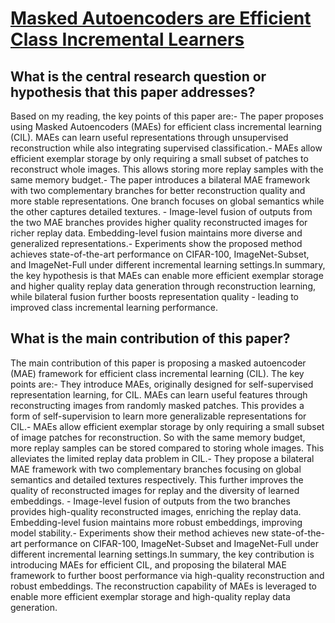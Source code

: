 # [Masked Autoencoders are Efficient Class Incremental Learners](https://arxiv.org/abs/2308.12510)

## What is the central research question or hypothesis that this paper addresses?

Based on my reading, the key points of this paper are:- The paper proposes using Masked Autoencoders (MAEs) for efficient class incremental learning (CIL). MAEs can learn useful representations through unsupervised reconstruction while also integrating supervised classification.- MAEs allow efficient exemplar storage by only requiring a small subset of patches to reconstruct whole images. This allows storing more replay samples with the same memory budget.- The paper introduces a bilateral MAE framework with two complementary branches for better reconstruction quality and more stable representations. One branch focuses on global semantics while the other captures detailed textures.  - Image-level fusion of outputs from the two MAE branches provides higher quality reconstructed images for richer replay data. Embedding-level fusion maintains more diverse and generalized representations.- Experiments show the proposed method achieves state-of-the-art performance on CIFAR-100, ImageNet-Subset, and ImageNet-Full under different incremental learning settings.In summary, the key hypothesis is that MAEs can enable more efficient exemplar storage and higher quality replay data generation through reconstruction learning, while bilateral fusion further boosts representation quality - leading to improved class incremental learning performance.


## What is the main contribution of this paper?

The main contribution of this paper is proposing a masked autoencoder (MAE) framework for efficient class incremental learning (CIL). The key points are:- They introduce MAEs, originally designed for self-supervised representation learning, for CIL. MAEs can learn useful features through reconstructing images from randomly masked patches. This provides a form of self-supervision to learn more generalizable representations for CIL.- MAEs allow efficient exemplar storage by only requiring a small subset of image patches for reconstruction. So with the same memory budget, more replay samples can be stored compared to storing whole images. This alleviates the limited replay data problem in CIL.- They propose a bilateral MAE framework with two complementary branches focusing on global semantics and detailed textures respectively. This further improves the quality of reconstructed images for replay and the diversity of learned embeddings. - Image-level fusion of outputs from the two branches provides high-quality reconstructed images, enriching the replay data. Embedding-level fusion maintains more robust embeddings, improving model stability.- Experiments show their method achieves new state-of-the-art performance on CIFAR-100, ImageNet-Subset and ImageNet-Full under different incremental learning settings.In summary, the key contribution is introducing MAEs for efficient CIL, and proposing the bilateral MAE framework to further boost performance via high-quality reconstruction and robust embeddings. The reconstruction capability of MAEs is leveraged to enable more efficient exemplar storage and high-quality replay data generation.
